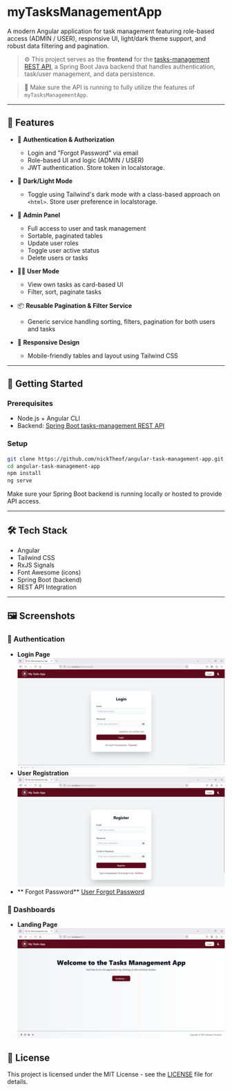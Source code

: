 
# myTasksManagementApp

A modern Angular application for task management featuring role-based access (ADMIN / USER), responsive UI, light/dark theme support, and robust data filtering and pagination.

> ⚙️ This project serves as the **frontend** for the [tasks-management REST API](https://github.com/nickTheof/spring-rest-tasks-app.git), a Spring Boot Java backend that handles authentication, task/user management, and data persistence.

> 🔗 Make sure the API is running to fully utilize the features of `myTasksManagementApp`.

---

## 🌟 Features

- 🔐 **Authentication & Authorization**
  - Login and "Forgot Password" via email
  - Role-based UI and logic (ADMIN / USER)
  - JWT authentication. Store token in localstorage. 

- 🎨 **Dark/Light Mode**
  - Toggle using Tailwind's dark mode with a class-based approach on `<html>`. Store user preference in localstorage.

- 👤 **Admin Panel**
  - Full access to user and task management
  - Sortable, paginated tables
  - Update user roles
  - Toggle user active status
  - Delete users or tasks

- 🧑‍💼 **User Mode**
  - View own tasks as card-based UI
  - Filter, sort, paginate tasks

- 📦 **Reusable Pagination & Filter Service**
  - Generic service handling sorting, filters, pagination for both users and tasks

- 🧩 **Responsive Design**
  - Mobile-friendly tables and layout using Tailwind CSS

---

## 🚀 Getting Started

### Prerequisites

- Node.js + Angular CLI
- Backend: [Spring Boot tasks-management REST API](https://github.com/nickTheof/spring-rest-tasks-app.git)

### Setup

```bash
git clone https://github.com/nickTheof/angular-task-management-app.git
cd angular-task-management-app
npm install
ng serve
```

Make sure your Spring Boot backend is running locally or hosted to provide API access.

---

## 🛠️ Tech Stack

- Angular
- Tailwind CSS
- RxJS Signals
- Font Awesome (icons)
- Spring Boot (backend)
- REST API Integration

---

## 🖼️ Screenshots

### 🔐 Authentication
- **Login Page**  
  ![Login Page](screenshots/login-page.png)
- **User Registration**  
  ![User Registration](screenshots/user-register.png)
- ** Forgot Password**
[User Forgot Password](screenshots/user-forgot-password.png)

### 🎯 Dashboards
- **Landing Page**  
  ![Landing Page](screenshots/landing-page.png)


## 📄 License

This project is licensed under the MIT License - see the [LICENSE](licence.txt) file for details.
